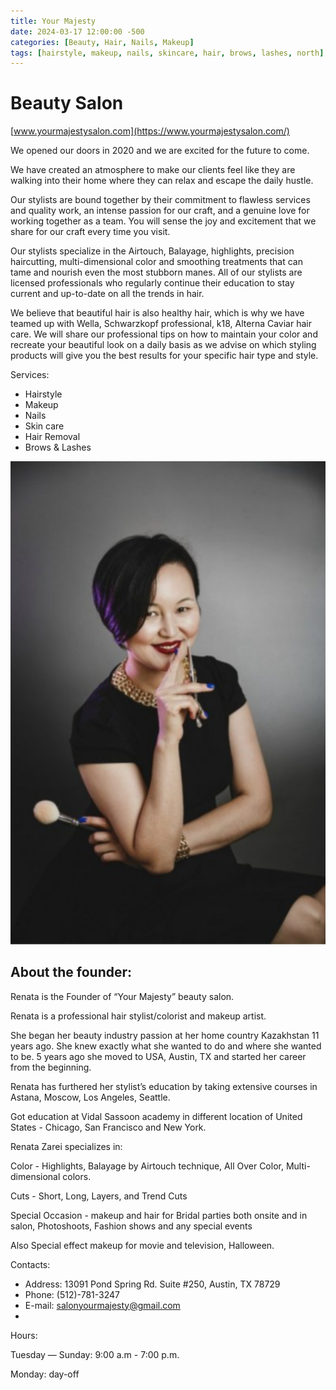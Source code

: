 ```yaml
---
title: Your Majesty
date: 2024-03-17 12:00:00 -500
categories: [Beauty, Hair, Nails, Makeup]
tags: [hairstyle, makeup, nails, skincare, hair, brows, lashes, north]
---
```


# Beauty Salon

[www.yourmajestysalon.com](https://www.yourmajestysalon.com/)

We opened our doors in 2020 and we are excited for the future to come. 

We have created an atmosphere to make our clients feel like they are walking into their home where they can relax and escape the daily hustle.

Our stylists are bound together by their commitment to flawless services and quality work, an intense passion for our craft, and a genuine love for working together as a team. You will sense the joy and excitement that we share for our craft every time you visit. 

Our stylists specialize in the Airtouch, Balayage, highlights, precision haircutting, multi-dimensional color and smoothing treatments that can tame and nourish even the most stubborn manes. All of our stylists are licensed professionals who regularly continue their education to stay current and up-to-date on all the trends in hair.

We believe that beautiful hair is also healthy hair, which is why we have teamed up with Wella, Schwarzkopf professional, k18, Alterna Caviar hair care. We will share our professional tips on how to maintain your color and recreate your beautiful look on a daily basis as we advise on which styling products will give you the best results for your specific hair type and style.

Services:
* Hairstyle
* Makeup
* Nails
* Skin care
* Hair Removal
* Brows & Lashes

![img-description](/images/YourMajesty.jpg)

## About the founder:

Renata is the Founder of “Your Majesty” beauty salon. 

Renata is a professional hair stylist/colorist and makeup artist.

She began her beauty industry passion at her home country Kazakhstan 11 years ago. She knew exactly what she wanted to do and where she wanted to be. 5 years ago she moved to USA, Austin, TX and started her career from the beginning. 

Renata has furthered her stylist’s education by taking extensive courses in Astana, Moscow, Los Angeles, Seattle. 

Got education at Vidal Sassoon academy in different location of United States - Chicago, San Francisco and New York. 

Renata Zarei specializes in:

Color - Highlights, Balayage by Airtouch technique, All Over Color, Multi-dimensional colors. 

Cuts - Short, Long, Layers, and Trend Cuts

Special Occasion - makeup and hair for Bridal parties both onsite and in salon, Photoshoots, Fashion shows and any special events

Also Special effect makeup for movie and television, Halloween.


Contacts: 
* Address: 13091 Pond Spring Rd. Suite #250, Austin, TX 78729
* Phone: (512)-781-3247
* E-mail: salonyourmajesty@gmail.com
* [IG]: (https://www.instagram.com/yourmajestysalon/)

Hours:

Tuesday — Sunday: 9:00 a.m - 7:00 p.m.

Monday: day-off